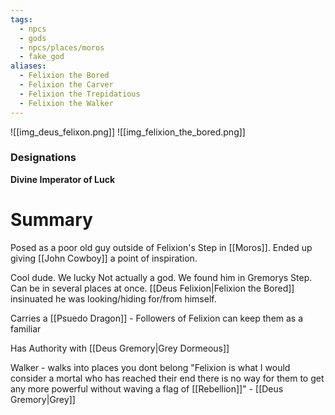 ```yaml
---
tags:
  - npcs
  - gods
  - npcs/places/moros
  - fake_god
aliases:
  - Felixion the Bored
  - Felixion the Carver
  - Felixion the Trepidatious
  - Felixion the Walker
---
```

![[img_deus_felixon.png]]
![[img_felixion_the_bored.png]]
### Designations
**Divine Imperator of Luck**
 
# Summary
Posed as a poor old guy outside of Felixion's Step in [[Moros]]. Ended up giving [[John Cowboy]] a point of inspiration. 

Cool dude. We lucky
Not actually a god.
We found him in Gremorys Step. 
Can be in several places at once. [[Deus Felixion|Felixion the Bored]] insinuated he was looking/hiding for/from himself. 

Carries a [[Psuedo Dragon]] - Followers of Felixion can keep them as a familiar

Has Authority with [[Deus Gremory|Grey Dormeous]]

Walker - walks into places you dont belong
"Felixion is what I would consider a mortal who has reached their end there is no way for them to get any more powerful without waving a flag of [[Rebellion]]" - [[Deus Gremory|Grey]]